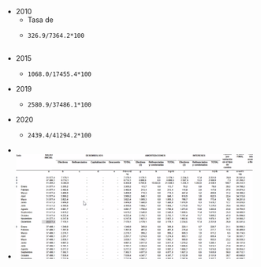- 2010
	- Tasa de
	- ```calc
	  326.9/7364.2*100
	  
	  
	  ```
- 2015
	- ```calc
	  1068.0/17455.4*100
	  ```
- 2019
	- ```calc
	  2580.9/37486.1*100
	  ```
- 2020
	- ```calc
	  2439.4/41294.2*100
	  
	  ```
-
- ![image.png](../assets/image_1642466710060_0.png)